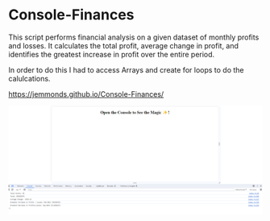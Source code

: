 # Console-Finances
This script performs financial analysis on a given dataset of monthly profits and losses. It calculates the total profit, average change in profit, and identifies the greatest increase in profit over the entire period.

In order to do this I had to access Arrays and create for loops to do the calulcations. 

https://jemmonds.github.io/Console-Finances/

![Alt text](<Screenshot 2024-01-02 215208.png>)
